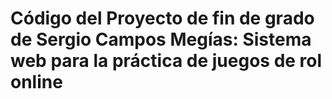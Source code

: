 # Código del Proyecto de fin de grado de Sergio Campos Megías:  Sistema web para la práctica de juegos de rol online
